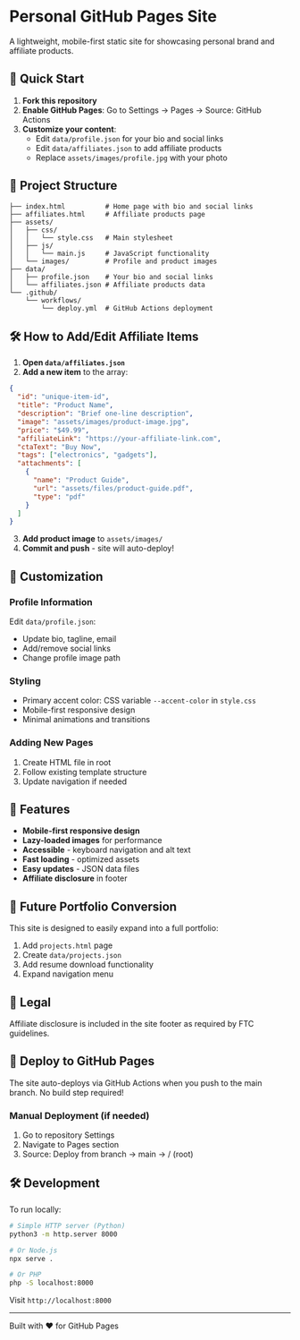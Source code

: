 # Personal GitHub Pages Site

A lightweight, mobile-first static site for showcasing personal brand and affiliate products.

## 🚀 Quick Start

1. **Fork this repository**
2. **Enable GitHub Pages**: Go to Settings → Pages → Source: GitHub Actions
3. **Customize your content**:
   - Edit `data/profile.json` for your bio and social links
   - Edit `data/affiliates.json` to add affiliate products
   - Replace `assets/images/profile.jpg` with your photo

## 📁 Project Structure

```
├── index.html          # Home page with bio and social links
├── affiliates.html     # Affiliate products page
├── assets/
│   ├── css/
│   │   └── style.css   # Main stylesheet
│   ├── js/
│   │   └── main.js     # JavaScript functionality
│   └── images/         # Profile and product images
├── data/
│   ├── profile.json    # Your bio and social links
│   └── affiliates.json # Affiliate products data
└── .github/
    └── workflows/
        └── deploy.yml  # GitHub Actions deployment
```

## 🛠️ How to Add/Edit Affiliate Items

1. **Open `data/affiliates.json`**
2. **Add a new item** to the array:

```json
{
  "id": "unique-item-id",
  "title": "Product Name",
  "description": "Brief one-line description",
  "image": "assets/images/product-image.jpg",
  "price": "$49.99",
  "affiliateLink": "https://your-affiliate-link.com",
  "ctaText": "Buy Now",
  "tags": ["electronics", "gadgets"],
  "attachments": [
    {
      "name": "Product Guide",
      "url": "assets/files/product-guide.pdf",
      "type": "pdf"
    }
  ]
}
```

3. **Add product image** to `assets/images/`
4. **Commit and push** - site will auto-deploy!

## 🎨 Customization

### Profile Information
Edit `data/profile.json`:
- Update bio, tagline, email
- Add/remove social links
- Change profile image path

### Styling
- Primary accent color: CSS variable `--accent-color` in `style.css`
- Mobile-first responsive design
- Minimal animations and transitions

### Adding New Pages
1. Create HTML file in root
2. Follow existing template structure
3. Update navigation if needed

## 📱 Features

- **Mobile-first responsive design**
- **Lazy-loaded images** for performance
- **Accessible** - keyboard navigation and alt text
- **Fast loading** - optimized assets
- **Easy updates** - JSON data files
- **Affiliate disclosure** in footer

## 🔮 Future Portfolio Conversion

This site is designed to easily expand into a full portfolio:
1. Add `projects.html` page
2. Create `data/projects.json` 
3. Add resume download functionality
4. Expand navigation menu

## 📜 Legal

Affiliate disclosure is included in the site footer as required by FTC guidelines.

## 🚀 Deploy to GitHub Pages

The site auto-deploys via GitHub Actions when you push to the main branch. No build step required!

### Manual Deployment (if needed)
1. Go to repository Settings
2. Navigate to Pages section
3. Source: Deploy from branch → main → / (root)

## 🛠️ Development

To run locally:
```bash
# Simple HTTP server (Python)
python3 -m http.server 8000

# Or Node.js
npx serve .

# Or PHP
php -S localhost:8000
```

Visit `http://localhost:8000`

---

Built with ❤️ for GitHub Pages